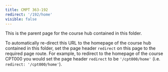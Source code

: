 ```yaml
---
title: CMPT 363-192
redirect: '/192/home'
visible: false
---
```


This is the parent page for the course hub contained in this folder.

To automatically re-direct this URL to the homepage of the course hub contained in this folder, set the page header `redirect` on this page to the required page route. For example, to redirect to the homepage of the course CPT000 you would set the page header `redirect` to be `'/cpt000/home'` (i.e. `redirect: '/cpt000/home'`).
